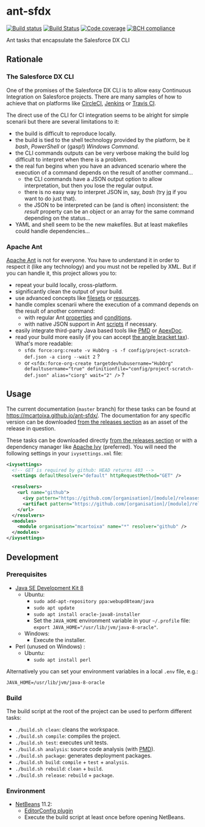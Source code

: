 # ant-sfdx
[![Build status](https://travis-ci.org/mcartoixa/ant-sfdx.svg?branch=master)](https://travis-ci.org/mcartoixa/ant-sfdx)
[![Build Status](https://dev.azure.com/mcartoixa/ant-sfdx/_apis/build/status/ant-sfdx-CI)](https://dev.azure.com/mcartoixa/ant-sfdx/_build/latest?definitionId=1)
[![Code coverage](https://codecov.io/gh/mcartoixa/ant-sfdx/branch/master/graph/badge.svg)](https://codecov.io/gh/mcartoixa/ant-sfdx)
[![BCH compliance](https://bettercodehub.com/edge/badge/mcartoixa/ant-sfdx?branch=master)](https://bettercodehub.com/)

Ant tasks that encapsulate the Salesforce DX CLI

## Rationale

### The Salesforce DX CLI
One of the promises of the Salesforce DX CLI is to allow easy Continuous Integration on Salesforce projects. There are many samples
of how to achieve that on platforms like [CircleCI](https://developer.salesforce.com/docs/atlas.en-us.sfdx_dev.meta/sfdx_dev/sfdx_dev_ci_circle.htm),
[Jenkins](https://developer.salesforce.com/docs/atlas.en-us.sfdx_dev.meta/sfdx_dev/sfdx_dev_ci_jenkins.htm)
or [Travis CI](https://developer.salesforce.com/docs/atlas.en-us.sfdx_dev.meta/sfdx_dev/sfdx_dev_ci_travis.htm).

The direct use of the CLI for CI integration seems to be alright for simple scenarii but there are several limitations to it:
* the build is difficult to reproduce locally.
* the build is tied to the shell technology provided by the platform, be it *bash*, *PowerShell* or (gasp!) *Windows Command*.
* the CLI commands outputs can be very verbose making the build log difficult to interpret when there is a problem.
* the real fun begins when you have an advanced scenario where the execution of a command depends on the result of another command...
  * the CLI commands have a JSON output option to allow interpretation, but then you lose the regular output.
  * there is no easy way to interpret JSON in, say, *bash* (try [jq](https://stedolan.github.io/jq/) if you want to do just that).
  * the JSON to be interpreted can be (and is often) inconsistent: the *result* property can be an object or an array for the same command depending on the status...
* YAML and shell seem to be the new makefiles. But at least makefiles could handle dependencies...

### Apache Ant
[Apache Ant](http://ant.apache.org/) is not for everyone. You have to understand it in order to respect it (like any technology) and you must not be repelled by XML.
But if you can handle it, this project allows you to:
* repeat your build locally, cross-platform.
* significantly clean the output of your build.
* use advanced concepts like [filesets](https://ant.apache.org/manual/Types/fileset.html) or [resources](https://ant.apache.org/manual/Types/resources.html).
* handle complex scenarii where the execution of a command depends on the result of another command:
  * with regular Ant [properties](http://ant.apache.org/manual/properties.html) and [conditions](http://ant.apache.org/manual/Tasks/condition.html).
  * with native JSON support in Ant [scripts](http://ant.apache.org/manual/Tasks/script.html) if necessary.
* easily integrate third-party Java based tools like [PMD](https://pmd.github.io/) or [ApexDoc](https://github.com/SalesforceFoundation/ApexDoc).
* read your build more easily (if you can accept [the angle bracket tax](https://blog.codinghorror.com/xml-the-angle-bracket-tax/)). What's more readable:
  * `sfdx force:org:create -v HubOrg -s -f config/project-scratch-def.json -a ciorg --wait 2` ?
  * or `<sfdx:force-org-create targetdevhubusername="HubOrg" defaultusername="true" definitionfile="config/project-scratch-def.json" alias="ciorg" wait="2" />` ?

## Usage

The current documentation (`master` branch) for these tasks can be found at https://mcartoixa.github.io/ant-sfdx/. The documentation
for any specific version can be downloaded [from the releases section](https://github.com/mcartoixa/ant-sfdx/releases) as an asset of
the release in question.

These tasks can be downloaded directly [from the releases section](https://github.com/mcartoixa/ant-sfdx/releases) or with
a dependency manager like [Apache Ivy](http://ant.apache.org/ivy/) (preferred). You will need the following settings in your
`ivysettings.xml` file:
```xml
<ivysettings>
  <!-- GET is required by github: HEAD returns 403 -->
  <settings defaultResolver="default" httpRequestMethod="GET" />

  <resolvers>
    <url name="github">
      <ivy pattern="https://github.com/[organisation]/[module]/releases/download/v[revision]/ivy.xml" />
      <artifact pattern="https://github.com/[organisation]/[module]/releases/download/v[revision]/[artifact].[ext]" />
    </url>
  </resolvers>
  <modules>
    <module organisation="mcartoixa" name="*" resolver="github" />
  </modules>
</ivysettings>
```

## Development

### Prerequisites
* [Java SE Development Kit 8](http://www.oracle.com/technetwork/java/javase/downloads/jdk8-downloads-2133151.html)
  * Ubuntu:
    * `sudo add-apt-repository ppa:webupd8team/java`
    * `sudo apt update`
    * `sudo apt install oracle-java8-installer`
    * Set the `JAVA_HOME` environment variable in your `~/.profile` file: `export JAVA_HOME="/usr/lib/jvm/java-8-oracle"`.
  * Windows:
    * Execute the installer.
* Perl (unused on Windows) :
  * Ubuntu:
    * `sudo apt install perl`

Alternatively you can set your environment variables in a local `.env` file, e.g.:
```
JAVA_HOME=/usr/lib/jvm/java-8-oracle
```

### Build
The build script at the root of the project can be used to perform different tasks:
* `./build.sh clean`: cleans the workspace.
* `./build.sh compile`: compiles the project.
* `./build.sh test`: executes unit tests.
* `./build.sh analysis`: source code analysis (with [PMD](https://pmd.github.io/)).
* `./build.sh package`: generates deployment packages.
* `./build.sh build`: `compile` + `test` + `analysis`.
* `./build.sh rebuild`: `clean` + `build`.
* `./build.sh release`: `rebuild` + `package`.

### Environment
* [NetBeans](https://netbeans.apache.org/download/index.html) 11.2:
  * [EditorConfig plugin](https://github.com/welovecoding/editorconfig-netbeans)
  * Execute the build script at least once before opening NetBeans.
